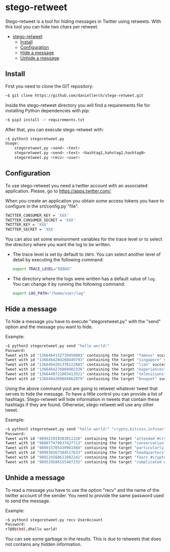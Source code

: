 # stego-retweet

Stego-retweet is a tool for hiding messages in Twitter using retweets. With this tool you can hide two chars per retweet.


- [stego-retweet](#stego-retweet)
  - [Install](#install)
  - [Configuration](#configuration)
  - [Hide a message](#hide-a-message)
  - [Unhide a message](#unhide-a-message)


## Install

First you need to clone the GIT repository:

```bash
~$ git clone https://github.com/daniellerch/stego-retweet.git
```

Inside the stego-retweet directory you will find a requirements file for installing Python dependencies with pip:

```bash
~$ pip3 install -r requirements.txt
```

After that, you can execute stego-retweet with:

```bash
~$ python3 stegoretweet.py
Usage:
    stegoretweet.py <send> <text>
    stegoretweet.py <send> <text> <hashtag1,hahstag2,hashtagN>
    stegoretweet.py <recv> <user>
```


## Configuration

To use stego-retweet you need a twitter account with an associated application.
Please, go to https://apps.twitter.com/.

When you create an application you obtain some access tokens you have to
configure in the srt/config.py "file".

```bash
TWITTER_CONSUMER_KEY = 'XXX'
TWITTER_CONSUMER_SECRET = 'XXX'
TWITTER_KEY = 'XXX'
TWITTER_SECRET = 'XXX'
```

You can also set some environment variables for the trace level or to select the directory where you want the log to be written.

- The trace level is set by default to `INFO`. You can select another level of detail by executing the following command:

    ```bash
    export TRACE_LEVEL="DEBUG"
    ```
- The directory where the logs were written has a default value of `log`. You can change it by running the following command:

    ```bash
    export LOG_PATH="/home/user/log"
    ```

## Hide a message

To hide a message you have to execute "stegoretweet.py" with the "send" option and the message you want to hide.

Example:

```bash
~$ python3 stegoretweet.py send "hello world!"
Password:
Tweet with id "1366464152739450883" containing the target "famous" successfully retweeted!
Tweet with id "1366464284268449793" containing the target "singapore" successfully retweeted!
Tweet with id "1366464261376122883" containing the target "lion" successfully retweeted!
Tweet with id "1366464276869902336" containing the target "experiences" successfully retweeted!
Tweet with id "1366449721003413521" containing the target "televisions" successfully retweeted!
Tweet with id "1366464269684862979" containing the target "bouquet" successfully retweeted!
```

Using the above command yout are going to retweet whatever tweet that serves to hide the message. To have a little control you can provide a list of hashtags. Stego-retweet will hide information in tweets that contain these hashtags if they are found. Otherwise, stego-retweet will use any other tweet.


Example:
```bash
~$ python3 stegoretweet.py send "hello world!" "crypto,bitcoin,infosec"
Password:
Tweet with id "989922919383011328" containing the target "attended #crypto" successfully retweeted!
Tweet with id "988077479037427713" containing the target "conservation #bitcoin" successfully retweeted!
Tweet with id "989915705439961088" containing the target "particularly #crypto" successfully retweeted!
Tweet with id "989930267304517633" containing the target "headquarters" successfully retweeted!
Tweet with id "989119168611082241" containing the target "fears #crypto" successfully retweeted!
Tweet with id "989519586155487233" containing the target "complicated #bitcoin" successfully retweeted!
```

## Unhide a message
To read a message you have to use the option "recv" and the name of the twitter account of the sender. You need to provide the same password used to send the message.

Example:
```bash
~$ python3 stegoretweet.py recv UserAccount
Password:
r7@8b(hd(,dhello world!
```

You can see some garbage in the results. This is due to retweets that does not contains any hidden information.
